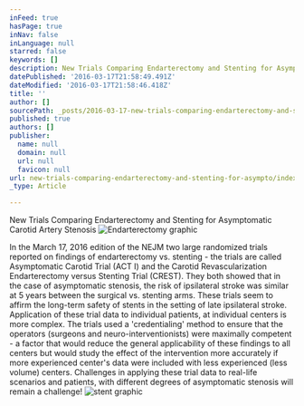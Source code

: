 ```yaml
---
inFeed: true
hasPage: true
inNav: false
inLanguage: null
starred: false
keywords: []
description: New Trials Comparing Endarterectomy and Stenting for Asymptomatic Carotid Artery Stenosis
datePublished: '2016-03-17T21:58:49.491Z'
dateModified: '2016-03-17T21:58:46.418Z'
title: ''
author: []
sourcePath: _posts/2016-03-17-new-trials-comparing-endarterectomy-and-stenting-for-asympto.md
published: true
authors: []
publisher:
  name: null
  domain: null
  url: null
  favicon: null
url: new-trials-comparing-endarterectomy-and-stenting-for-asympto/index.html
_type: Article

---
```

New Trials Comparing Endarterectomy and Stenting for Asymptomatic Carotid Artery Stenosis
![Endarterectomy graphic](https://s3-us-west-2.amazonaws.com/the-grid-img/p/784c6a3ddad9efc2b6d30ac4a43653545096bc21.jpg)

In the March 17, 2016 edition of the NEJM two large randomized trials reported on findings of endarterectomy vs. stenting - the trials are called Asymptomatic Carotid
Trial (ACT I) and the Carotid Revascularization
Endarterectomy versus Stenting Trial (CREST). They both showed that in the case of asymptomatic stenosis, the risk of ipsilateral stroke was similar at 5 years between the surgical vs. stenting arms. These trials seem to affirm the long-term safety of stents in the setting of late ipsilateral stroke. Application of these trial data to individual patients, at individual centers is more complex. The trials used a 'credentialing' method to ensure that the operators (surgeons and neuro-interventionists) were maximally competent - a factor that would reduce the general applicability of these findings to all centers but would study the effect of the intervention more accurately if more experienced center's data were included with less experienced (less volume) centers. Challenges in applying these trial data to real-life scenarios and patients, with different degrees of asymptomatic stenosis will remain a challenge!
![stent graphic](https://the-grid-user-content.s3-us-west-2.amazonaws.com/aa8b2230-b09b-4629-a382-fae3b698a142.jpg)